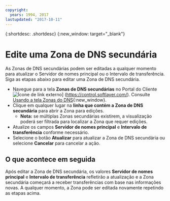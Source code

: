 ```yaml
---
copyright:
  years: 1994, 2017
lastupdated: "2017-10-11"
---
```


{:shortdesc: .shortdesc}
{:new_window: target="_blank"}

# Edite uma Zona de DNS secundária

As Zonas de DNS secundárias podem ser editadas a qualquer momento para atualizar o Servidor de nomes principal ou o Intervalo de transferência. Siga as etapas abaixo para editar uma Zona de DNS secundária.

* Navegue para a tela **Zonas de DNS secundárias** no Portal do Cliente ![Ícone de link externo](../../icons/launch-glyph.svg "Ícone de link externo")] (https://control.softlayer.com/). Consulte [Usando a tela Zonas do DNS](delete-secondary-dns-record.html){:new_window}.
* Clique em qualquer lugar na **linha que contém a Zona de DNS secundária** para abrir a Zona para edições.
  * **Nota:** se múltiplas Zonas secundárias existirem, a visualização poderá ser filtrada para localizar a Zona que requer edições.
* Atualize os campos **Servidor de nomes principal** e **Intervalo de transferência** conforme necessário.
* Selecione o botão **Atualizar** para atualizar a Zona de DNS secundária ou selecione **Cancelar** para cancelar a ação.

## O que acontece em seguida

Após editar a Zona de DNS secundária, os valores **Servidor de nomes principal** e **Intervalo de transferência** refletirão a atualização e a Zona secundária começará a receber transferências com base nas informações novas. A qualquer momento, a Zona pode ser editada novamente repetindo as etapas acima.
